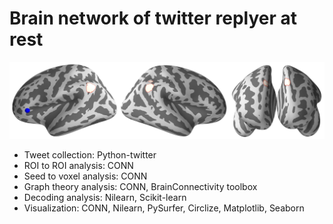 # Brain network of twitter replyer at rest
![image](img/logo.png)

- Tweet collection: Python-twitter
- ROI to ROI analysis: CONN
- Seed to voxel analysis: CONN
- Graph theory analysis: CONN, BrainConnectivity toolbox
- Decoding analysis: Nilearn, Scikit-learn
- Visualization: CONN, Nilearn, PySurfer, Circlize, Matplotlib, Seaborn
